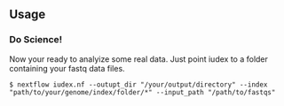 Usage
------------

### Do Science!
Now your ready to analyize some real data. Just point iudex to a folder containing your fastq data files.

```
$ nextflow iudex.nf --outupt_dir "/your/output/directory" --index "path/to/your/genome/index/folder/*" --input_path "/path/to/fastqs"
```
